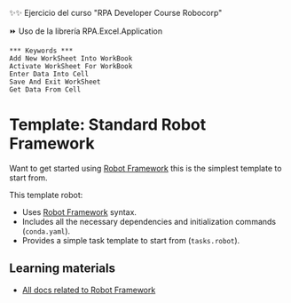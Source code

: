✨✨ Ejercicio del curso "RPA Developer Course Robocorp"

  ⏩ Uso de la librería RPA.Excel.Application

    *** Keywords ***
    Add New WorkSheet Into WorkBook
    Activate WorkSheet For WorkBook
    Enter Data Into Cell
    Save And Exit WorkSheet
    Get Data From Cell


# Template: Standard Robot Framework

Want to get started using [Robot Framework](https://robocorp.com/docs/languages-and-frameworks/robot-framework/basics) this is the simplest template to start from.

This template robot:

- Uses [Robot Framework](https://robocorp.com/docs/languages-and-frameworks/robot-framework/basics) syntax.
- Includes all the necessary dependencies and initialization commands (`conda.yaml`).
- Provides a simple task template to start from (`tasks.robot`).

## Learning materials

- [All docs related to Robot Framework](https://robocorp.com/docs/languages-and-frameworks/robot-framework)

